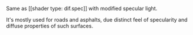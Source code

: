 Same as [[shader type: dif.spec]] with modified specular light. 

It's mostly used for roads and asphalts, due distinct feel of specularity and diffuse properties of such surfaces.